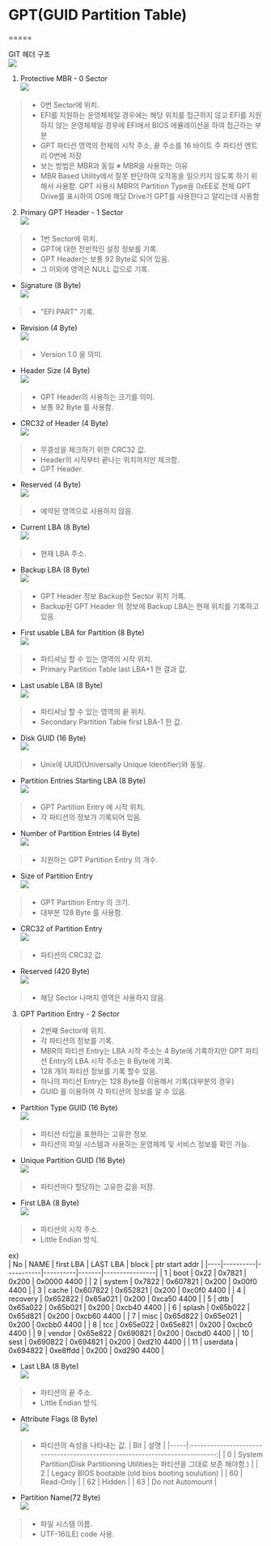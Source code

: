 # GPT(GUID Partition Table) 
=====

GIT 헤더 구조  
![](image/GPT_PARTITION-01.png)

 1. Protective MBR - 0 Sector  
![](image/GPT_PARTITION-02.png)  
> - 0번 Sector에 위치. 
> - EFI를 지원하는 운영체제일 경우에는 해당 위치를 접근하지 않고 EFI를 지원하지 않는 운영체제일 경우에 EFI에서 BIOS 에뮬레이션을 하여 접근하는 부분 
> - GPT 파티션 영역의 전체의 시작 주소, 끝 주소를 16 바이트 주 파티션 엔트리 0번에 저장 
> - 보는 방법은 MBR과 동일 
 ※ MBR을 사용하는 이유 
> - MBR Based Utility에서 잘못 판단하여 오작동을 일으키지 않도록 하기 위해서 사용함. GPT 사용시 MBR의 Partition Type을 0xEE로 전체 GPT Drive를 표시하여 OS에 해당 Drive가 GPT를 사용한다고 알리는데 사용함 
  
 2. Primary GPT Header - 1 Sector  
![](image/GPT_PARTITION-03.png)  
> - 1번 Sector에 위치.
> - GPT에 대한 전반적인 설정 정보를 기록.
> - GPT Header는 보통 92 Byte로 되어 있음. 
> - 그 이외에 영역은 NULL 값으로 기록. 

- Signature (8 Byte)  
![](image/GPT_PARTITION-04.png)  
> - "EFI PART" 기록.

- Revision (4 Byte)  
![](image/GPT_PARTITION-05.png)  
> - Version 1.0 을 의미.

- Header Size (4 Byte)  
![](image/GPT_PARTITION-06.png)  
> - GPT Header의 사용하는 크기를 의미.
> - 보통 92 Byte 를 사용함. 

- CRC32 of Header (4 Byte)  
![](image/GPT_PARTITION-07.png)  
> - 무결성을 체크하기 위한 CRC32 값.
> - Header의 시작부터 끝나는 위치까지만 체크함.
> - GPT Header.

- Reserved (4 Byte)  
![](image/GPT_PARTITION-08.png)  
> - 예약된 영역으로 사용하지 않음.

- Current LBA (8 Byte)  
![](image/GPT_PARTITION-09.png)  
> - 현재 LBA 주소.

- Backup LBA (8 Byte)  
![](image/GPT_PARTITION-10.png)  
> - GPT Header 정보 Backup한 Sector 위치 기록.
> - Backup된 GPT Header 의 정보에 Backup LBA는 현재 위치를 기록하고 있음.
 
- First usable LBA for Partition (8 Byte)  
![](image/GPT_PARTITION-11.png)  
> - 파티셔닝 할 수 있는 영역의 시작 위치.
> - Primary Partition Table last LBA+1 한 결과 값.

- Last usable LBA (8 Byte)  
![](image/GPT_PARTITION-12.png)  
> - 파티셔닝 할 수 있는 영역의 끝 위치.
> - Secondary Partition Table first LBA-1 한 값.

- Disk GUID (16 Byte)  
![](image/GPT_PARTITION-13.png)  
> - Unix에 UUID(Universally Unique Identifier)와 동일.

- Partition Entries Starting LBA (8 Byte)  
![](image/GPT_PARTITION-14.png)  
> - GPT Partition Entry 에 시작 위치.
> - 각 파티션의 정보가 기록되어 있음. 

- Number of Partition Entries (4 Byte)  
![](image/GPT_PARTITION-15.png)  
> - 지원하는 GPT Partition Entry 의 개수.

- Size of Partition Entry  
![](image/GPT_PARTITION-16.png)  
> - GPT Partition Entry 의 크기.
> - 대부분 128 Byte 를 사용함.

- CRC32 of Partition Entry  
![](image/GPT_PARTITION-17.png)  
> - 파티션의 CRC32 값.

- Reserved (420 Byte)  
![](image/GPT_PARTITION-18.png)  
> - 해당 Sector 나머지 영역은 사용하지 않음. 


 3. GPT Partition Entry - 2 Sector
> - 2번째 Sector에 위치.
> - 각 파티션의 정보를 기록.
> - MBR의 파티션 Entry는 LBA 시작 주소는 4 Byte에 기록하지만 GPT 파티션 Entry의 LBA 시작 주소는 8 Byte에 기록.
> - 128 개의 파티션 정보를 기록 할수 있음.
> - 하나의 파티션 Entry는 128 Byte를 이용해서 기록(대부분의 경우)
> - GUID 를 이용하여 각 파티션의 정보를 알 수 있음. 

- Partition Type GUID (16 Byte)  
![](image/GPT_PARTITION-19.png)  
> - 파티션 타입을 표현하는 고유한 정보.
> - 파티션의 파일 시스템과 사용하는 운영체제 및 서비스 정보를 확인 가능.

- Unique Partition GUID (16 Byte)  
![](image/GPT_PARTITION-20.png)  
> - 파티션마다 할당하는 고유한 값을 저장. 

- First LBA (8 Byte)  
![](image/GPT_PARTITION-21.png)  
> - 파티션의 시작 주소.
> - Little Endian 방식.

ex)  
| No | NAME     | first LBA | LAST LBA | block | ptr start addr |
|----|----------|-----------|----------|-------|----------------|
| 1  | boot     | 0x22      | 0x7821   | 0x200 | 0x0000 4400    |
| 2  | system   | 0x7822    | 0x607821 | 0x200 | 0x00f0 4400    |
| 3  | cache    | 0x607822  | 0x652821 | 0x200 | 0xc0f0 4400    |
| 4  | recovery | 0x652822  | 0x65a021 | 0x200 | 0xca50 4400    |
| 5  | dtb      | 0x65a022  | 0x65b021 | 0x200 | 0xcb40 4400    |
| 6  | splash   | 0x65b022  | 0x65d821 | 0x200 | 0xcb60 4400    |
| 7  | misc     | 0x65d822  | 0x65e021 | 0x200 | 0xcbb0 4400    |
| 8  | tcc      | 0x65e022  | 0x65e821 | 0x200 | 0xcbc0 4400    |
| 9  | vendor   | 0x65e822  | 0x690821 | 0x200 | 0xcbd0 4400    |
| 10 | sest     | 0x690822  | 0x694821 | 0x200 | 0xd210 4400    |
| 11 | userdata | 0x694822  | 0xe8ffdd | 0x200 | 0xd290 4400    |

- Last LBA (8 Byte)  
![](image/GPT_PARTITION-22.png)  
> - 파티션의 끝 주소.
> - Little Endian 방식.

- Attribute Flags (8 Byte)  
![](image/GPT_PARTITION-23.png)  
> - 파티션의 속성을 나타내는 값. 
| Bit |                                     설명                                     |
|-----|:----------------------------------------------------------------------------:|
| 0   | System Partition(Disk Partitioning Utilities는 파티션을 그대로 보존 해야함.) |
| 2   | Legacy BIOS bootable (old bios booting soulution)                            |
| 60  | Read-Only                                                                    |
| 62  | Hidden                                                                       |
| 63  | Do not Automount                                                             |

- Partition Name(72 Byte)  
![](image/GPT_PARTITION-24.png)  
> - 파일 시스템 이름.
> - UTF-16(LE) code 사용.
